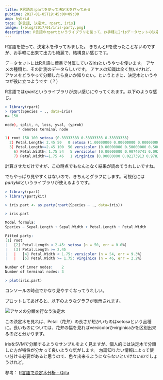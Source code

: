 ```yaml
---
title: R言語のrpartを使って決定木を作ってみる
pubtime: 2017-01-05T19:45:00+09:00
amp: hybrid
tags: [R言語, 決定木, rpart, iris]
image: [/blog/2017/01/iris-party.png]
description: R言語のrpartというライブラリを使って、お手軽にIrisデータセットの決定木分析を行なってみました。partykitを使って分析結果の可視化までを行ないました。
---
```


R言語を使って、決定木を作ってみました。
きちんとRを使ったことないのですが、お手軽に出来て出力も綺麗で、結構良い感じです。

データセットにはR言語に標準で付属しているirisというやつを使います。
アヤメの種類と、その計測のデータらしいです。
アヤメの知識は全く無いけれど、アヤメをどうやって分類したら良いか知りたい。というときに、決定木というやつが役に立つようです（？）

R言語では*rpart*というライブラリが良い感じにやってくれます。以下のような感じ。
``` R
> library(rpart)
> rpart(Species ~ ., data=iris)
n= 150

node), split, n, loss, yval, (yprob)
      * denotes terminal node

1) root 150 100 setosa (0.33333333 0.33333333 0.33333333)
  2) Petal.Length< 2.45 50   0 setosa (1.00000000 0.00000000 0.00000000) *
  3) Petal.Length>=2.45 100  50 versicolor (0.00000000 0.50000000 0.50000000)
    6) Petal.Width< 1.75 54   5 versicolor (0.00000000 0.90740741 0.09259259) *
    7) Petal.Width>=1.75 46   1 virginica (0.00000000 0.02173913 0.97826087) *
```
計算させただけですが、この時点でもなんとなく結果が読めてうれしいですね。

でもやっぱり見やすくはないので、きちんとグラフにします。可視化には*partykit*というライブラリが使えるようです。
``` R
> library(rpart)
> library(partykit)

> iris.part <- as.party(rpart(Species ~ ., data=iris))

> iris.part

Model formula:
Species ~ Sepal.Length + Sepal.Width + Petal.Length + Petal.Width

Fitted party:
[1] root
|   [2] Petal.Length < 2.45: setosa (n = 50, err = 0.0%)
|   [3] Petal.Length >= 2.45
|   |   [4] Petal.Width < 1.75: versicolor (n = 54, err = 9.3%)
|   |   [5] Petal.Width >= 1.75: virginica (n = 46, err = 2.2%)

Number of inner nodes:    2
Number of terminal nodes: 3

> plot(iris.part)
```
コンソールの時点でかなり見やすくなってうれしい。

プロットしてあげると、以下のようなグラフが表示されます。

![アヤメの分類を行なう決定木](/blog/2017/01/iris-party.png "1024x640")

この決定木を見れば、Petal（花弁）の長さが短かいものはsetosaという品種に。長いものについては、花弁の幅を見ればversicolorかvirginicaかを区別出来るのだと分かります。

irisをSVMで分類するようなサンプルをよく見ますが、個人的には決定木で分類した方が特性が分かって良いような気がします。
勿論知りたい情報によって使い分ける必要があると思うので、色々出来るようにならないといけないのでしょうけれど。

参考： [R言語で決定木分析 - Qiita](http://qiita.com/1000gou/items/a8677728e432ea734124)
